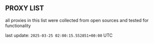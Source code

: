 ## PROXY LIST

all proxies in this list were collected from open sources and tested for functionality

last update: `2025-03-25 02:00:15.552851+00:00` UTC